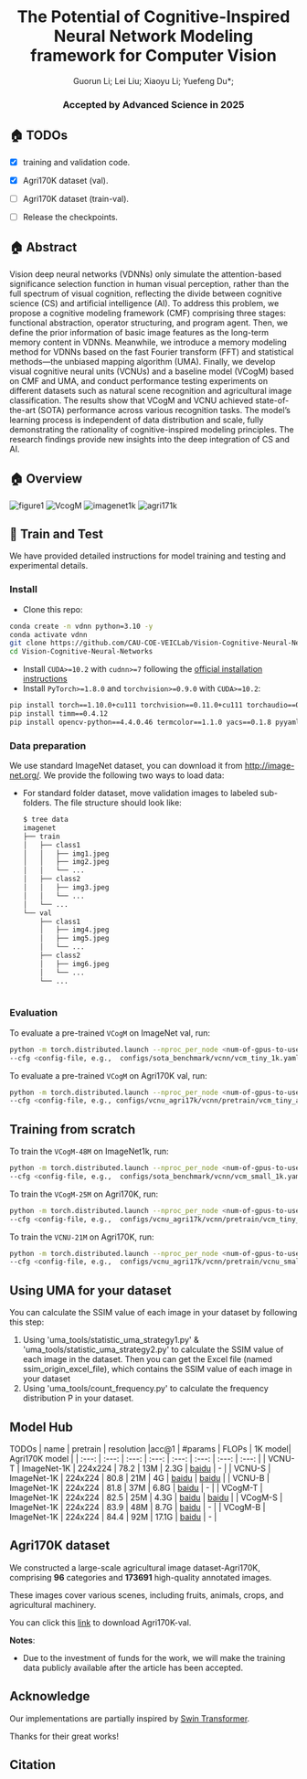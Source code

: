 <div align="center">

<h1>The Potential of Cognitive-Inspired Neural Network Modeling framework for Computer Vision</h1> 

<div>
    <a>Guorun Li</a>;
    <a>Lei Liu</a>;
    <a>Xiaoyu Li</a>;
    <a>Yuefeng Du*</a>;
</div>

<h3><strong>Accepted by Advanced Science in 2025</strong></h3>

</div>


## 🏠 TODOs

* [X] training and validation code.
* [X] Agri170K dataset (val).
* [ ] Agri170K dataset (train-val).
* [ ] Release the checkpoints.


## 🏠 Abstract
Vision deep neural networks (VDNNs) only simulate the attention-based significance selection function in human visual perception, rather than the full spectrum of visual cognition, reflecting the divide between cognitive science (CS) and artificial intelligence (AI). To address this problem, we propose a cognitive modeling framework (CMF) comprising three stages: functional abstraction, operator structuring, and program agent. Then, we define the prior information of basic image features as the long-term memory content in VDNNs. Meanwhile, we introduce a memory modeling method for VDNNs based on the fast Fourier transform (FFT) and statistical methods—the unbiased mapping algorithm (UMA). Finally, we develop visual cognitive neural units (VCNUs) and a baseline model (VCogM) based on CMF and UMA, and conduct performance testing experiments on different datasets such as natural scene recognition and agricultural image classification. The results show that VCogM and VCNU achieved state-of-the-art (SOTA) performance across various recognition tasks. The model’s learning process is independent of data distribution and scale, fully demonstrating the rationality of cognitive-inspired modeling principles. The research findings provide new insights into the deep integration of CS and AI.



## 🏠 Overview
![figure1](figure/CMF.jpg)
![VcogM](figure/VCogM.jpg)
![imagenet1k](figure/figure1.jpg)
![agri171k](figure/figure2.jpg)

## 🎁 Train and Test
We have provided detailed instructions for model training and testing and experimental details. 
### Install
- Clone this repo:

```bash
conda create -n vdnn python=3.10 -y
conda activate vdnn
git clone https://github.com/CAU-COE-VEICLab/Vision-Cognitive-Neural-Networks.git
cd Vision-Cognitive-Neural-Networks
```
- Install `CUDA>=10.2` with `cudnn>=7` following
  the [official installation instructions](https://docs.nvidia.com/cuda/cuda-installation-guide-linux/index.html)
- Install `PyTorch>=1.8.0` and `torchvision>=0.9.0` with `CUDA>=10.2`:

```bash
pip install torch==1.10.0+cu111 torchvision==0.11.0+cu111 torchaudio==0.10.0 -f https://download.pytorch.org/whl/torch_stable.html
pip install timm==0.4.12
pip install opencv-python==4.4.0.46 termcolor==1.1.0 yacs==0.1.8 pyyaml scipy
```


### Data preparation

We use standard ImageNet dataset, you can download it from http://image-net.org/. We provide the following two ways to
load data:

- For standard folder dataset, move validation images to labeled sub-folders. The file structure should look like:
  ```bash
  $ tree data
  imagenet
  ├── train
  │   ├── class1
  │   │   ├── img1.jpeg
  │   │   ├── img2.jpeg
  │   │   └── ...
  │   ├── class2
  │   │   ├── img3.jpeg
  │   │   └── ...
  │   └── ...
  └── val
      ├── class1
      │   ├── img4.jpeg
      │   ├── img5.jpeg
      │   └── ...
      ├── class2
      │   ├── img6.jpeg
      │   └── ...
      └── ...
 
  ```

### Evaluation

To evaluate a pre-trained `VCogM` on ImageNet val, run:

```bash
python -m torch.distributed.launch --nproc_per_node <num-of-gpus-to-use>  main.py --eval \
--cfg <config-file, e.g.,  configs/sota_benchmark/vcnn/vcm_tiny_1k.yaml > --pretrained <checkpoint> --data-path <imagenet-path> 
```

To evaluate a pre-trained `VCogM` on Agri170K val, run:

```bash
python -m torch.distributed.launch --nproc_per_node <num-of-gpus-to-use>  main_diffusion_tuning.py --eval \
--cfg <config-file, e.g., configs/vcnu_agri17k/vcnn/pretrain/vcm_tiny_agri17k.yaml> --pretrained <checkpoint> --data-path <imagenet-path> 
```

## Training from scratch 

To train the `VCogM-48M` on ImageNet1k, run:

```bash
python -m torch.distributed.launch --nproc_per_node <num-of-gpus-to-use>  main.py \
--cfg <config-file, e.g.,  configs/sota_benchmark/vcnn/vcm_small_1k.yaml > --data-path <imagenet-path> [--batch-size <batch-size-per-gpu> --output <output-directory> --tag <job-tag>]
```

To train the `VCogM-25M` on Agri170K, run:

```bash
python -m torch.distributed.launch --nproc_per_node <num-of-gpus-to-use>  main.py \
--cfg <config-file, e.g.,  configs/vcnu_agri17k/vcnn/pretrain/vcm_tiny_agri17k.yaml > --data-path <imagenet-path> [--batch-size <batch-size-per-gpu> --output <output-directory> --tag <job-tag>]
```

To train the `VCNU-21M` on Agri170K, run:

```bash
python -m torch.distributed.launch --nproc_per_node <num-of-gpus-to-use>  main.py \
--cfg <config-file, e.g.,  configs/vcnu_agri17k/vcnn/pretrain/vcnu_small_agri17k.yaml > --data-path <imagenet-path> [--batch-size <batch-size-per-gpu> --output <output-directory> --tag <job-tag>]
```

## Using UMA for your dataset

You can calculate the SSIM value of each image in your dataset by following this step: 
1. Using 'uma_tools/statistic_uma_strategy1.py' & 'uma_tools/statistic_uma_strategy2.py' to calculate the SSIM value of each image in the dataset.
   Then you can get the Excel file (named ssim_origin_excel_file), which contains the SSIM value of each image in your dataset 
2. Using 'uma_tools/count_frequency.py' to calculate the frequency distribution P in your dataset.

## Model Hub

TODOs
| name | pretrain | resolution |acc@1 |  #params | FLOPs | 1K model| Agri170K model |
| :---: | :---: | :---: | :---: | :---: | :---: | :---: | :---: |
| VCNU-T | ImageNet-1K | 224x224 | 78.2 | 13M | 2.3G | [baidu]()  | - |
| VCNU-S | ImageNet-1K | 224x224 | 80.8 |  21M | 4G | [baidu]()  | [baidu]()  |
| VCNU-B | ImageNet-1K | 224x224 | 81.8 |  37M | 6.8G | [baidu]() | - |
| VCogM-T | ImageNet-1K | 224x224 | 82.5 | 25M | 4.3G | [baidu]() | [baidu]()  |
| VCogM-S | ImageNet-1K | 224x224 | 83.9 |  48M | 8.7G | [baidu]()  | - |
| VCogM-B | ImageNet-1K | 224x224 | 84.4 |  92M | 17.1G | [baidu]()  | - |

## Agri170K dataset

We constructed a large-scale agricultural image dataset-Agri170K, comprising **96** categories and **173691** high-quality annotated images. 

These images cover various scenes, including fruits, animals, crops, and agricultural machinery. 

You can click this [link](https://drive.google.com/drive/folders/1L8yOT3EHHXxcVGlxBZwIIativjOw-r7X?usp=drive_link) to download Agri170K-val. 

**Notes**:

- Due to the investment of funds for the work, we will make the training data publicly available after the article has been accepted.

## Acknowledge

Our implementations are partially inspired by [Swin Transformer](https://github.com/microsoft/Swin-Transformer).

Thanks for their great works!

## Citation
